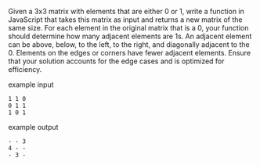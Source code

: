 Given a 3x3 matrix with elements that are either 0 or 1, write a function in JavaScript that takes this matrix as input and returns a new matrix of the same size. For each element in the original matrix that is a 0, your function should determine how many adjacent elements are 1s. An adjacent element can be above, below, to the left, to the right, and diagonally adjacent to the 0. Elements on the edges or corners have fewer adjacent elements. Ensure that your solution accounts for the edge cases and is optimized for efficiency.

example input

```
1 1 0
0 1 1
1 0 1
```

example output

```
- - 3
4 - -
- 3 -
```
